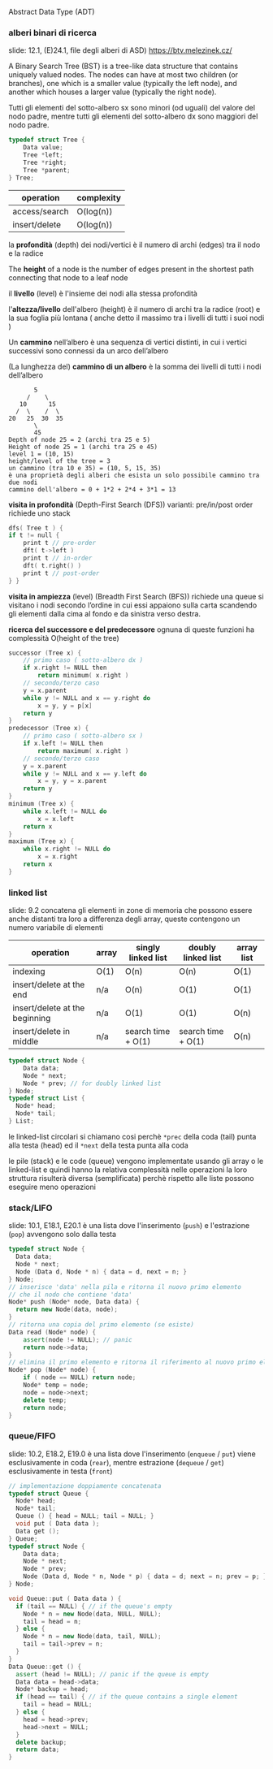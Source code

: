 Abstract Data Type (ADT)

### alberi binari di ricerca
slide: 12.1, (E)24.1, file degli alberi di ASD)
https://btv.melezinek.cz/

A Binary Search Tree (BST) is a tree-like data structure that contains uniquely valued nodes. The nodes can have at most two children (or branches), one which is a smaller value (typically the left node), and another which houses a larger value (typically the right node).

Tutti gli elementi del sotto-albero sx sono minori (od uguali) del valore del nodo padre, mentre tutti gli elementi del sotto-albero dx sono maggiori del nodo padre.

```c
typedef struct Tree {
    Data value;
    Tree *left;
    Tree *right;
    Tree *parent;
} Tree;
```

|operation|complexity|
|-|-|
|access/search|O(log(n))|
|insert/delete|O(log(n))|

la **profondità** (depth) dei nodi/vertici è il numero di archi (edges) tra il nodo e la radice

The **height** of a node is the number of edges present in the shortest path connecting that node to a leaf node

il **livello** (level) è l'insieme dei nodi alla stessa profondità

l'**altezza/livello** dell'albero (height) è il numero di archi tra la radice (root) e la sua foglia più lontana ( anche detto il massimo tra i livelli di tutti i suoi nodi )

Un **cammino** nell’albero è una sequenza di vertici distinti, in cui i vertici successivi sono connessi da un arco dell’albero

(La lunghezza del) **cammino di un albero** è la somma dei livelli di tutti i nodi dell’albero

```
       5
     /    \
   10      15
  /  \    /  \
20   25  30  35
       \
       45
Depth of node 25 = 2 (archi tra 25 e 5)
Height of node 25 = 1 (archi tra 25 e 45)
level 1 = (10, 15)
height/level of the tree = 3
un cammino (tra 10 e 35) = (10, 5, 15, 35)
è una proprietà degli alberi che esista un solo possibile cammino tra due nodi
cammino dell'albero = 0 + 1*2 + 2*4 + 3*1 = 13
```

**visita in profondità** (Depth-First Search (DFS))
varianti: pre/in/post order
richiede uno stack
```c
dfs( Tree t ) {
if t != null {
	print t // pre-order
	dft( t->left )
	print t // in-order
	dft( t.right() )
	print t // post-order
} }
```

**visita in ampiezza** (level) (Breadth First Search (BFS))
richiede una queue
si visitano i nodi secondo l’ordine in cui essi appaiono sulla carta scandendo gli elementi dalla cima al fondo e da sinistra verso destra.

**ricerca del successore e del predecessore**
ognuna di queste funzioni ha complessità O(height of the tree)
```c
successor (Tree x) {
    // primo caso ( sotto-albero dx )
    if x.right != NULL then
        return minimum( x.right )
    // secondo/terzo caso
    y = x.parent
    while y != NULL and x == y.right do
        x = y, y = p[x]
    return y
}
predecessor (Tree x) {
    // primo caso ( sotto-albero sx )
    if x.left != NULL then
        return maximum( x.right )
    // secondo/terzo caso
    y = x.parent
    while y != NULL and x == y.left do
        x = y, y = x.parent
    return y
}
minimum (Tree x) {
    while x.left != NULL do
        x = x.left
    return x
}
maximum (Tree x) {
    while x.right != NULL do
        x = x.right
    return x
}
```

### linked list
slide: 9.2
concatena gli elementi in zone di memoria che possono essere anche distanti tra loro
a differenza degli array, queste contengono un numero variabile di elementi

|operation|array|singly linked list|doubly linked list|array list|
|-|-|-|-|-|
|indexing|O(1)|O(n)|O(n)|O(1)|
|insert/delete at the end|n/a|O(n)|O(1)|O(1)|
|insert/delete at the beginning|n/a|O(1)|O(1)|O(n)|
|insert/delete in middle|n/a|search time + O(1)|search time + O(1)|O(n)|

```c
typedef struct Node {
	Data data;
	Node * next;
	Node * prev; // for doubly linked list
} Node;
typedef struct List {
  Node* head;
  Node* tail;
} List;
```

le linked-list circolari si chiamano cosi perchè `*prec` della coda (tail) punta alla testa (head) ed il `*next` della testa punta alla coda

le pile (stack) e le code (queue) vengono implementate usando gli array o le linked-list e quindi hanno la relativa complessità nelle operazioni
la loro struttura risulterà diversa (semplificata) perchè rispetto alle liste possono eseguire meno operazioni

### stack/LIFO
slide: 10.1, E18.1, E20.1
è una lista dove l'inserimento (`push`) e l'estrazione (`pop`) avvengono solo dalla testa

```cpp
typedef struct Node {
  Data data;
  Node * next;
  Node (Data d, Node * n) { data = d, next = n; }
} Node;
// inserisce 'data' nella pila e ritorna il nuovo primo elemento
// che il nodo che contiene 'data'
Node* push (Node* node, Data data) {
  return new Node(data, node);
}
// ritorna una copia del primo elemento (se esiste)
Data read (Node* node) {
	assert(node != NULL); // panic
	return node->data;
}
// elimina il primo elemento e ritorna il riferimento al nuovo primo elemento
Node* pop (Node* node) {
	if ( node == NULL) return node;
	Node* temp = node;
	node = node->next;
	delete temp;
	return node;
}
```

### queue/FIFO
slide: 10.2, E18.2, E19.0
è una lista dove l'inserimento (`enqueue` / `put`) viene esclusivamente in coda (`rear`), mentre estrazione (`dequeue` / `get`) esclusivamente in testa (`front`)

```cpp
// implementazione doppiamente concatenata
typedef struct Queue {
  Node* head;
  Node* tail;
  Queue () { head = NULL; tail = NULL; }
  void put ( Data data );
  Data get ();
} Queue;
typedef struct Node {
    Data data;
    Node * next;
    Node * prev;
    Node (Data d, Node * n, Node * p) { data = d; next = n; prev = p; }
} Node;

void Queue::put ( Data data ) {
  if (tail == NULL) { // if the queue's empty
    Node * n = new Node(data, NULL, NULL);
    tail = head = n;
  } else {
    Node * n = new Node(data, tail, NULL);
    tail = tail->prev = n;
  }
}
Data Queue::get () {
  assert (head != NULL); // panic if the queue is empty
  Data data = head->data;
  Node* backup = head;
  if (head == tail) { // if the queue contains a single element
    tail = head = NULL;
  } else {
    head = head->prev;
    head->next = NULL;
  }
  delete backup;
  return data;
}
```
